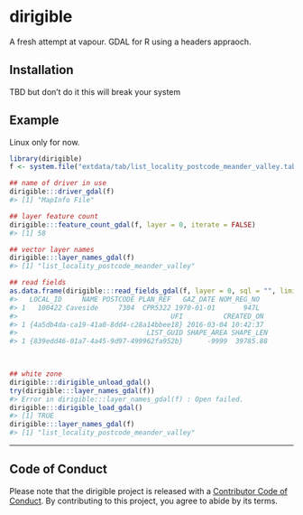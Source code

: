 
<!-- README.md is generated from README.Rmd. Please edit that file -->

# dirigible

<!-- badges: start -->

<!-- badges: end -->

A fresh attempt at vapour. GDAL for R using a headers appraoch.

## Installation

TBD but don’t do it this will break your system

## Example

Linux only for now.

``` r
library(dirigible)
f <- system.file("extdata/tab/list_locality_postcode_meander_valley.tab", package = "vapour")

## name of driver in use
dirigible:::driver_gdal(f)
#> [1] "MapInfo File"

## layer feature count
dirigible:::feature_count_gdal(f, layer = 0, iterate = FALSE)
#> [1] 58

## vector layer names
dirigible:::layer_names_gdal(f)
#> [1] "list_locality_postcode_meander_valley"

## read fields
as.data.frame(dirigible:::read_fields_gdal(f, layer = 0, sql = "", limit_n = 1, skip_n = 0, ex = 0, fid_column_name = character(0)))
#>   LOCAL_ID     NAME POSTCODE PLAN_REF   GAZ_DATE NOM_REG_NO
#> 1   100422 Caveside     7304  CPR5322 1970-01-01       947L
#>                                      UFI          CREATED_ON
#> 1 {4a5db4da-ca19-41a0-8dd4-c28a14bbee18} 2016-03-04 10:42:37
#>                                LIST_GUID SHAPE_AREA SHAPE_LEN
#> 1 {839edd46-01a7-4a45-9d97-499962fa952b}      -9999  39785.88
 


## white zone
dirigible:::dirigible_unload_gdal()
try(dirigible:::layer_names_gdal(f))
#> Error in dirigible:::layer_names_gdal(f) : Open failed.
dirigible:::dirigible_load_gdal()
#> [1] TRUE
dirigible:::layer_names_gdal(f)
#> [1] "list_locality_postcode_meander_valley"
```

-----

## Code of Conduct

Please note that the dirigible project is released with a [Contributor
Code of
Conduct](https://contributor-covenant.org/version/2/0/CODE_OF_CONDUCT.html).
By contributing to this project, you agree to abide by its terms.
